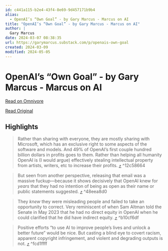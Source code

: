 ```yaml
---
id: c441a115-b2e4-43f4-8e69-9d457171b9b4
alias:
  - OpenAI’s “Own Goal” - by Gary Marcus - Marcus on AI
title: "OpenAI’s “Own Goal” - by Gary Marcus - Marcus on AI"
author: |
  Gary Marcus
date: 2024-03-07 08:38:35
url: https://garymarcus.substack.com/p/openais-own-goal
created: 2024-03-09
modified: 2024-05-05
---
```


# OpenAI’s “Own Goal” - by Gary Marcus - Marcus on AI

[Read on Omnivore](https://omnivore.app/me/https-garymarcus-substack-com-p-openais-own-goal-18e18107095)

[Read Original](https://garymarcus.substack.com/p/openais-own-goal)

## Highlights

> Rather than sharing with everyone, they are mostly sharing with Microsoft, which has an exclusive right to some aspects of the software and models. And 49% of OpenAI’s first couple hundred billion dollars in profits goes to them. Rather than helping all humanity OpenAI is (I would argue) effectively stealing intellectual property from artists, writers, etc to increase their profits. [⤴️](https://omnivore.app/me/https-garymarcus-substack-com-p-openais-own-goal-18e18107095#12c58664-b18d-4f4e-a68c-d86e3f611c0e)  ^12c58664

> But seen from another perspective, releasing that email was a massive fuckup—because it shows decisively that OpenAI knew for _years_  that they had no intention of being as open as their name or public statements suggested. [⤴️](https://omnivore.app/me/https-garymarcus-substack-com-p-openais-own-goal-18e18107095#48eea8d0-6f5c-4f70-98d4-00562295513d)  ^48eea8d0

> They _knew_ they were misleading people and failed to take an opportunity to correct. Very reminiscent of when Sam Altman told the Senate in May 2023 that he had no direct equity in OpenAI when he could clarified that he did have indirect equity. [⤴️](https://omnivore.app/me/https-garymarcus-substack-com-p-openais-own-goal-18e18107095#b10cf6df-2c04-4ff7-9dde-a07edece53c9)  ^b10cf6df

> Positive efforts “to use AI to improve people’s lives and unlock a better future” would be nice. But casting a blind eye to covert racism, apparent copyright infringement, and violent and degrading outputs is not. [⤴️](https://omnivore.app/me/https-garymarcus-substack-com-p-openais-own-goal-18e18107095#fcd1ffff-7a72-4e14-ba1d-8b7f4c7f1d44)  ^fcd1ffff

